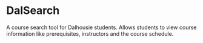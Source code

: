 # DalSearch
A course search tool for Dalhousie students. Allows students to view course information like prerequisites, instructors and the course schedule.
